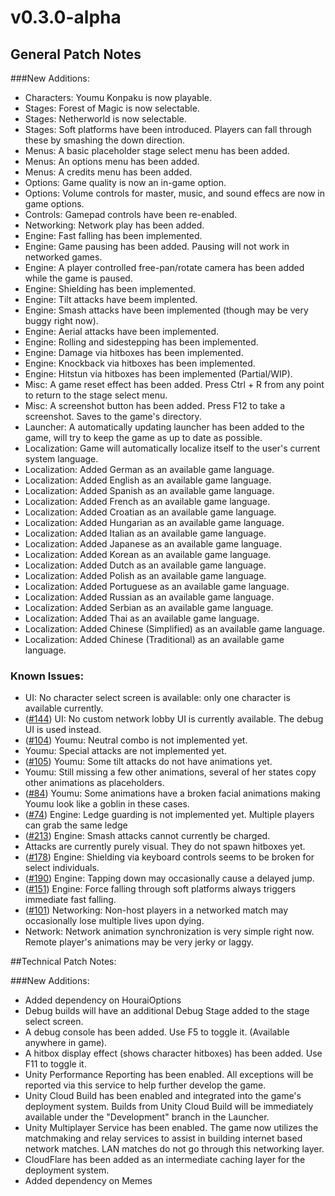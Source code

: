 # v0.3.0-alpha

## General Patch Notes

###New Additions:
* Characters: Youmu Konpaku is now playable.
* Stages: Forest of Magic is now selectable.
* Stages: Netherworld is now selectable.
* Stages: Soft platforms have been introduced. Players can fall through these by smashing the down direction.
* Menus: A basic placeholder stage select menu has been added.
* Menus: An options menu has been added.
* Menus: A credits menu has been added.
* Options: Game quality is now an in-game option.
* Options: Volume controls for master, music, and sound effecs are now in game options.
* Controls: Gamepad controls have been re-enabled.
* Networking: Network play has been added.
* Engine: Fast falling has been implemented.
* Engine: Game pausing has been added. Pausing will not work in networked games.
* Engine: A player controlled free-pan/rotate camera has been added while the game is paused.
* Engine: Shielding has been implemented.
* Engine: Tilt attacks have beem implented.
* Engine: Smash attacks have been implemented (though may be very buggy right now).
* Engine: Aerial attacks have been implemented.
* Engine: Rolling and sidestepping has been implemented.
* Engine: Damage via hitboxes has been implemented.
* Engine: Knockback via hitboxes has been implemented.
* Engine: Hitstun via hitboxes has been implemented (Partial/WIP).
* Misc: A game reset effect has been added. Press Ctrl + R from any point to return to the stage select  menu.
* Misc: A screenshot button has been added. Press F12 to take a screenshot. Saves to the game's directory.
* Launcher: A automatically updating launcher has been added to the game, will try to keep the game as up  to date as possible.
* Localization: Game will automatically localize itself to the user's current system language.
* Localization: Added German as an available game language.
* Localization: Added English as an available game language.
* Localization: Added Spanish as an available game language.
* Localization: Added French as an available game language.
* Localization: Added Croatian as an available game language.
* Localization: Added Hungarian as an available game language.
* Localization: Added Italian as an available game language.
* Localization: Added Japanese as an available game language.
* Localization: Added Korean as an available game language.
* Localization: Added Dutch as an available game language.
* Localization: Added Polish as an available game language.
* Localization: Added Portuguese as an available game language.
* Localization: Added Russian as an available game language.
* Localization: Added Serbian as an available game language.
* Localization: Added Thai as an available game language.
* Localization: Added Chinese (Simplified) as an available game language.
* Localization: Added Chinese (Traditional) as an available game language.

### Known Issues:
* UI: No character select screen is available: only one character is available currently.
* ([#144](https://github.com/HouraiTeahouse/FantasyCrescendo/issues/144)) UI: No custom network lobby UI is currently available. The debug UI is used instead. 
* ([#104](https://github.com/HouraiTeahouse/FantasyCrescendo/issues/104)) Youmu: Neutral combo is not implemented yet.
* Youmu: Special attacks are not implemented yet.
* ([#105](https://github.com/HouraiTeahouse/FantasyCrescendo/issues/105)) Youmu: Some tilt attacks do not have animations yet.
* Youmu: Still missing a few other animations, several of her states copy other animations as placeholders.
* ([#84](https://github.com/HouraiTeahouse/FantasyCrescendo/issues/84)) Youmu: Some animations have a broken facial animations making Youmu look like a goblin in these cases.
* ([#74](https://github.com/HouraiTeahouse/FantasyCrescendo/issues/74)) Engine: Ledge guarding is not implemented yet. Multiple players can grab the same ledge
* ([#213](https://github.com/HouraiTeahouse/FantasyCrescendo/issues/213)) Engine: Smash attacks cannot currently be charged.
* Attacks are currently purely visual. They do not spawn hitboxes yet.
* ([#178](https://github.com/HouraiTeahouse/FantasyCrescendo/issues/178)) Engine: Shielding via keyboard controls seems to be broken for select individuals.
* ([#190](https://github.com/HouraiTeahouse/FantasyCrescendo/issues/190)) Engine: Tapping down may occasionally cause a delayed jump.
* ([#151](https://github.com/HouraiTeahouse/FantasyCrescendo/issues/151)) Engine: Force falling through soft platforms always triggers immediate fast falling.
* ([#101](https://github.com/HouraiTeahouse/FantasyCrescendo/issues/101)) Networking: Non-host players in a networked match may occasionally lose multiple lives upon dying.
* Network: Network animation synchronization is very simple right now. Remote player's animations may be very jerky or laggy.

##Technical Patch Notes:

###New Additions:
* Added dependency on HouraiOptions
* Debug builds will have an additional Debug Stage added to the stage select screen.
* A debug console has been added. Use F5 to toggle it. (Available anywhere in game).
* A hitbox display effect (shows character hitboxes) has been added. Use F11 to toggle it.
* Unity Performance Reporting has been enabled. All exceptions will be reported via this service to help 
  further develop the game.
* Unity Cloud Build has been enabled and integrated into the game's deployment system. Builds from Unity 
  Cloud Build will be immediately available under the "Development" branch in the Launcher.
* Unity Multiplayer Service has been enabled. The game now utilizes the matchmaking and relay services to 
  assist in building internet based network matches. LAN matches do not go through this networking layer.
* CloudFlare has been added as an intermediate caching layer for the deployment system.
* Added dependency on Memes
